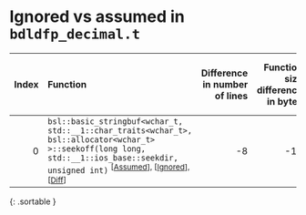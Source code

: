 # Ignored vs assumed in `bdldfp_decimal.t`

<script src="../sorttable.js"></script>

|   Index | Function                                                                                                                                                                                                                              |   Difference in number of lines |   Function size difference in bytes |   Number of lines in assumed build | Number of bytes in assumed build   |   Number of lines in ignored build | Number of bytes in ignored build   |
|--------:|:--------------------------------------------------------------------------------------------------------------------------------------------------------------------------------------------------------------------------------------|--------------------------------:|------------------------------------:|-----------------------------------:|:-----------------------------------|-----------------------------------:|:-----------------------------------|
|       0 | `bsl::basic_stringbuf<wchar_t, std::__1::char_traits<wchar_t>, bsl::allocator<wchar_t> >::seekoff(long long, std::__1::ios_base::seekdir, unsigned int)` <sup>\[[Assumed](0-assume)\], \[[Ignored](0-none)\], \[[Diff](0-diff.html)\] |                              -8 |                                 -16 |                                576 | 4,714,240                          |                                592 | 4,714,256                          |
{: .sortable }
